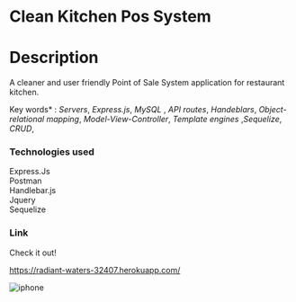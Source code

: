 # Clean Kitchen Pos System 


# Description


A cleaner and user friendly Point of Sale System application for restaurant kitchen. 



Key words* : 
*Servers*, *Express.js*, *MySQL* , *API routes*, *Handeblars*, *Object-relational mapping*, *Model-View-Controller*, *Template engines* ,*Sequelize*, *CRUD*,


### Technologies used 
Express.Js <br>
Postman <br>
Handlebar.js <br>
Jquery <br>
Sequelize

### Link 
Check it out!

https://radiant-waters-32407.herokuapp.com/


![iphone](public/styles/completed.png) <br>


